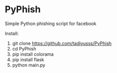 # PyPhish
Simple Python phishing script for facebook

Install:

1. git clone https://github.com/tadiyusss/PyPhish
2. cd PyPhish
3. pip install colorama
4. pip install flask
5. python main.py
